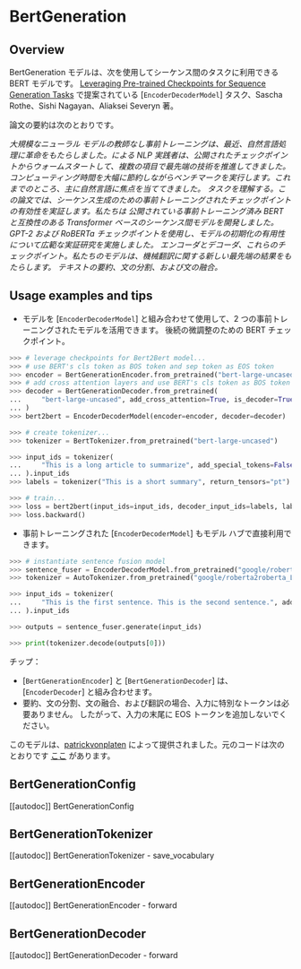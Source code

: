 <!--Copyright 2020 The HuggingFace Team. All rights reserved.

Licensed under the Apache License, Version 2.0 (the "License"); you may not use this file except in compliance with
the License. You may obtain a copy of the License at

http://www.apache.org/licenses/LICENSE-2.0

Unless required by applicable law or agreed to in writing, software distributed under the License is distributed on
an "AS IS" BASIS, WITHOUT WARRANTIES OR CONDITIONS OF ANY KIND, either express or implied. See the License for the
specific language governing permissions and limitations under the License.

⚠️ Note that this file is in Markdown but contain specific syntax for our doc-builder (similar to MDX) that may not be
rendered properly in your Markdown viewer.

-->

# BertGeneration

## Overview

BertGeneration モデルは、次を使用してシーケンス間のタスクに利用できる BERT モデルです。
[Leveraging Pre-trained Checkpoints for Sequence Generation Tasks](https://arxiv.org/abs/1907.12461) で提案されている [`EncoderDecoderModel`]
タスク、Sascha Rothe、Sishi Nagayan、Aliaksei Severyn 著。

論文の要約は次のとおりです。

*大規模なニューラル モデルの教師なし事前トレーニングは、最近、自然言語処理に革命をもたらしました。による
NLP 実践者は、公開されたチェックポイントからウォームスタートして、複数の項目で最先端の技術を推進してきました。
コンピューティング時間を大幅に節約しながらベンチマークを実行します。これまでのところ、主に自然言語に焦点を当ててきました。
タスクを理解する。この論文では、シーケンス生成のための事前トレーニングされたチェックポイントの有効性を実証します。私たちは
公開されている事前トレーニング済み BERT と互換性のある Transformer ベースのシーケンス間モデルを開発しました。
GPT-2 および RoBERTa チェックポイントを使用し、モデルの初期化の有用性について広範な実証研究を実施しました。
エンコーダとデコーダ、これらのチェックポイント。私たちのモデルは、機械翻訳に関する新しい最先端の結果をもたらします。
テキストの要約、文の分割、および文の融合。*

## Usage examples and tips

- モデルを [`EncoderDecoderModel`] と組み合わせて使用​​して、2 つの事前トレーニングされたモデルを活用できます。
  後続の微調整のための BERT チェックポイント。

```python
>>> # leverage checkpoints for Bert2Bert model...
>>> # use BERT's cls token as BOS token and sep token as EOS token
>>> encoder = BertGenerationEncoder.from_pretrained("bert-large-uncased", bos_token_id=101, eos_token_id=102)
>>> # add cross attention layers and use BERT's cls token as BOS token and sep token as EOS token
>>> decoder = BertGenerationDecoder.from_pretrained(
...     "bert-large-uncased", add_cross_attention=True, is_decoder=True, bos_token_id=101, eos_token_id=102
... )
>>> bert2bert = EncoderDecoderModel(encoder=encoder, decoder=decoder)

>>> # create tokenizer...
>>> tokenizer = BertTokenizer.from_pretrained("bert-large-uncased")

>>> input_ids = tokenizer(
...     "This is a long article to summarize", add_special_tokens=False, return_tensors="pt"
... ).input_ids
>>> labels = tokenizer("This is a short summary", return_tensors="pt").input_ids

>>> # train...
>>> loss = bert2bert(input_ids=input_ids, decoder_input_ids=labels, labels=labels).loss
>>> loss.backward()
```

- 事前トレーニングされた [`EncoderDecoderModel`] もモデル ハブで直接利用できます。

```python
>>> # instantiate sentence fusion model
>>> sentence_fuser = EncoderDecoderModel.from_pretrained("google/roberta2roberta_L-24_discofuse")
>>> tokenizer = AutoTokenizer.from_pretrained("google/roberta2roberta_L-24_discofuse")

>>> input_ids = tokenizer(
...     "This is the first sentence. This is the second sentence.", add_special_tokens=False, return_tensors="pt"
... ).input_ids

>>> outputs = sentence_fuser.generate(input_ids)

>>> print(tokenizer.decode(outputs[0]))
```

チップ：

- [`BertGenerationEncoder`] と [`BertGenerationDecoder`] は、
  [`EncoderDecoder`] と組み合わせます。
- 要約、文の分割、文の融合、および翻訳の場合、入力に特別なトークンは必要ありません。
  したがって、入力の末尾に EOS トークンを追加しないでください。

このモデルは、[patrickvonplaten](https://huggingface.co/patrickvonplaten) によって提供されました。元のコードは次のとおりです
[ここ](https://tfhub.dev/s?module-type=text-generation&subtype=module,placeholder) があります。

## BertGenerationConfig

[[autodoc]] BertGenerationConfig

## BertGenerationTokenizer

[[autodoc]] BertGenerationTokenizer
    - save_vocabulary

## BertGenerationEncoder

[[autodoc]] BertGenerationEncoder
    - forward

## BertGenerationDecoder

[[autodoc]] BertGenerationDecoder
    - forward
